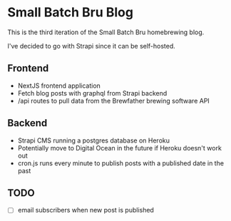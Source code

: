 # Small Batch Bru Blog

This is the third iteration of the Small Batch Bru homebrewing blog.

I've decided to go with Strapi since it can be self-hosted.

## Frontend

- NextJS frontend application
- Fetch blog posts with graphql from Strapi backend
- /api routes to pull data from the Brewfather brewing software API

## Backend

- Strapi CMS running a postgres database on Heroku
- Potentially move to Digital Ocean in the future if Heroku doesn't work out
- cron.js runs every minute to publish posts with a published date in the past

## TODO

- [ ] email subscribers when new post is published
